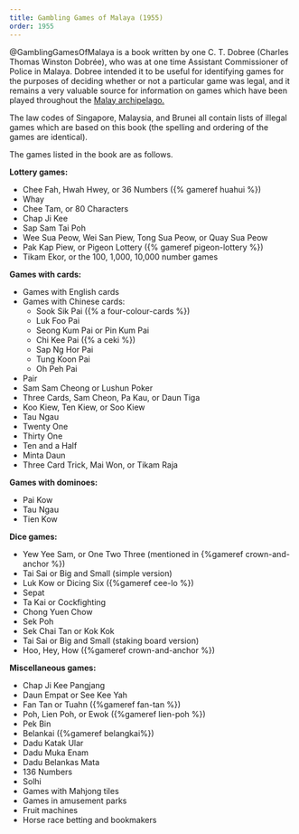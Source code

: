 ```yaml
---
title: Gambling Games of Malaya (1955)
order: 1955
---
```


<p class="lead">
@GamblingGamesOfMalaya is a book written by one C. T. Dobree (Charles Thomas Winston Dobrée), who was at one time Assistant Commissioner of Police in Malaya. Dobree intended it to be useful for identifying games for the purposes of deciding whether or not a particular game was legal, and it remains a very valuable source for information on games which have been played throughout the <a href="https://en.wikipedia.org/wiki/Malay_Archipelago">Malay archipelago.</a>
</p>

The law codes of Singapore, Malaysia, and Brunei all contain lists of illegal games which are based on this book (the spelling and ordering of the games are identical).

<!-- excerpt -->

The games listed in the book are as follows.

**Lottery games:**

- Chee Fah, Hwah Hwey, or 36 Numbers ({% gameref huahui %})
- Whay
- Chee Tam, or 80 Characters
- Chap Ji Kee
- Sap Sam Tai Poh
- Wee Sua Peow, Wei San Piew, Tong Sua Peow, or Quay Sua Peow
- Pak Kap Piew, or Pigeon Lottery ({% gameref pigeon-lottery %})
- Tikam Ekor, or the 100, 1,000, 10,000 number games

**Games with cards:**

- Games with English cards
- Games with Chinese cards:
    - Sook Sik Pai ({% a four-colour-cards %})
    - Luk Foo Pai
    - Seong Kum Pai or Pin Kum Pai
    - Chi Kee Pai ({% a ceki %})
    - Sap Ng Hor Pai
    - Tung Koon Pai
    - Oh Peh Pai
- Pair
- Sam Sam Cheong or Lushun Poker
- Three Cards, Sam Cheon, Pa Kau, or Daun Tiga
- Koo Kiew, Ten Kiew, or Soo Kiew
- Tau Ngau
- Twenty One
- Thirty One
- Ten and a Half
- Minta Daun
- Three Card Trick, Mai Won, or Tikam Raja

**Games with dominoes:**

- Pai Kow
- Tau Ngau
- Tien Kow

**Dice games:**

- Yew Yee Sam, or One Two Three (mentioned in {%gameref crown-and-anchor %})
- Tai Sai or Big and Small (simple version)
- Luk Kow or Dicing Six ({%gameref cee-lo %})
- Sepat
- Ta Kai or Cockfighting
- Chong Yuen Chow
- Sek Poh
- Sek Chai Tan or Kok Kok
- Tai Sai or Big and Small (staking board version)
- Hoo, Hey, How ({%gameref crown-and-anchor %})

**Miscellaneous games:**

- Chap Ji Kee Pangjang
- Daun Empat or See Kee Yah
- Fan Tan or Tuahn ({%gameref fan-tan %})
- Poh, Lien Poh, or Ewok ({%gameref lien-poh %})
- Pek Bin
- Belankai ({%gameref belangkai%})
- Dadu Katak Ular
- Dadu Muka Enam
- Dadu Belankas Mata
- 136 Numbers
- Solhi
- Games with Mahjong tiles
- Games in amusement parks
- Fruit machines
- Horse race betting and bookmakers
